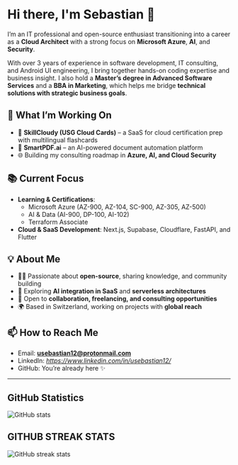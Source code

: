 # Hi there, I'm Sebastian 👋

I’m an IT professional and open-source enthusiast transitioning into a career as a **Cloud Architect** with a strong focus on **Microsoft Azure**, **AI**, and **Security**.  

With over 3 years of experience in software development, IT consulting, and Android UI engineering, I bring together hands-on coding expertise and business insight. I also hold a **Master’s degree in Advanced Software Services** and a **BBA in Marketing**, which helps me bridge **technical solutions with strategic business goals**.  

## 🎯 What I’m Working On

- 🚀 **SkillCloudy (USG Cloud Cards)** – a SaaS for cloud certification prep with multilingual flashcards  
- 📄 **SmartPDF.ai** – an AI-powered document automation platform  
- 🌐 Building my consulting roadmap in **Azure, AI, and Cloud Security**

## 📚 Current Focus

- **Learning & Certifications**:  
  - Microsoft Azure (AZ-900, AZ-104, SC-900, AZ-305, AZ-500)  
  - AI & Data (AI-900, DP-100, AI-102)  
  - Terraform Associate  
- **Cloud & SaaS Development**: Next.js, Supabase, Cloudflare, FastAPI, and Flutter  

## 💡 About Me

- 👨‍💻 Passionate about **open-source**, sharing knowledge, and community building  
- 🔭 Exploring **AI integration in SaaS** and **serverless architectures**  
- 🤝 Open to **collaboration, freelancing, and consulting opportunities**  
- 🌍 Based in Switzerland, working on projects with **global reach**

## 📫 How to Reach Me

- Email: **usebastian12@protonmail.com**  
- LinkedIn: *https://www.linkedin.com/in/usebastian12/*  
- GitHub: You’re already here ✨

------------------------------------------------------------------------------------------------------------------------------------------------------------------

## GitHub Statistics

![GitHub stats](https://github-readme-stats.vercel.app/api?username=usebastian97&theme=algolia&show_icons=true)

## GITHUB STREAK STATS

![GitHub streak stats](https://github-readme-streak-stats.herokuapp.com/?user=usebastian97)
